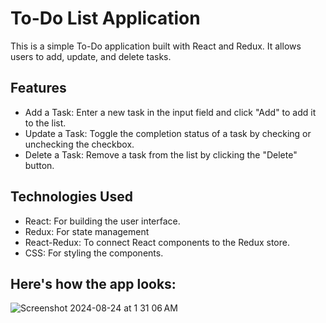 # To-Do List Application
This is a simple To-Do application built with React and Redux. It allows users to add, update, and delete tasks.

## Features
- Add a Task: Enter a new task in the input field and click "Add" to add it to the list.
- Update a Task: Toggle the completion status of a task by checking or unchecking the checkbox.
- Delete a Task: Remove a task from the list by clicking the "Delete" button.

## Technologies Used
- React: For building the user interface.
- Redux: For state management
- React-Redux: To connect React components to the Redux store.
- CSS: For styling the components.

## Here's how the app looks:
![Screenshot 2024-08-24 at 1 31 06 AM](https://github.com/user-attachments/assets/166e39d5-6148-4125-8861-d3e5518ea6aa)

